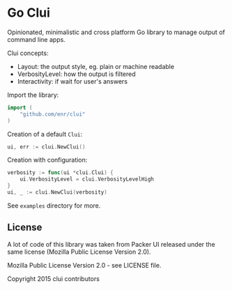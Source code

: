 Go Clui
=======

Opinionated, minimalistic and cross platform Go library to manage output of command line apps.

Clui concepts:

- Layout: the output style, eg. plain or machine readable
- VerbosityLevel: how the output is filtered
- Interactivity: if wait for user's answers

Import the library:

```Go
import (
    "github.com/enr/clui"
)
```

Creation of a default `Clui`:

```Go
ui, err := clui.NewClui()
```

Creation with configuration:

```Go
verbosity := func(ui *clui.Clui) {
    ui.VerbosityLevel = clui.VerbosityLevelHigh
}
ui, _ := clui.NewClui(verbosity)
```

See `examples` directory for more.

License
-------

A lot of code of this library was taken from Packer UI released under the same license (Mozilla Public License Version 2.0).

Mozilla Public License Version 2.0 - see LICENSE file.

Copyright 2015 clui contributors
